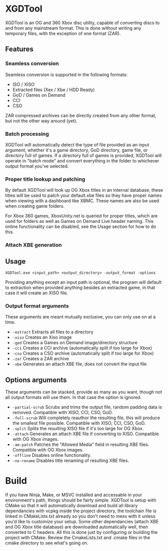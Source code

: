 # XGDTool
XGDTool is an OG and 360 Xbox disc utility, capable of converting discs to and from any mainstream format. This is done without writing any temporary files, with the exception of one format (ZAR).

## Features
### Seamless conversion
Seamless conversion is supported in the following formats:
- ISO / XISO
- Extracted files (Xex / Xbe / HDD Ready)
- GoD / Games on Demand
- CCI
- CSO

ZAR compressed archives can be directly created from any other format, but not the other way around (yet).

### Batch processing
XGDTool will automatically detect the type of file provided as an input argument, whether it's a game directory, GoD directory, game file, or directory full of games. If a directory full of games is provided, XGDTool will operate in "batch mode" and convert everything in the folder to whichever output format you've selected.

### Proper title lookup and patching
By default XGDTool will look up OG Xbox titles in an internal database, these titles will be used to patch your default.xbe files so they have proper names when viewing with a dashboard like XBMC. These names are also be used when creating game folders. 

For Xbox 360 games, XboxUnity.net is queried for proper titles, which are used for folders as well as Games on Demand Live header naming. This online functionality can be disabled, see the Usage section for how to do this.

### Attach XBE generation

## Usage
```XGDTool.exe <input_path> <output_directory> -output_format -options```

Providing anything except an input path is optional, the program will default to extraction when provided anything besides an extracted game, in that case it will create an XISO file.

### Output format arguments
These arguments are meant mutually exclusive, you can only use on at a time.
- ```-extract``` Extracts all files to a directory
- ```-xiso``` Creates an Xiso image
- ```-god``` Creates a Games on Demand image/directory structure
- ```-cci``` Creates a CCI archive (automatically split if too large for Xbox)
- ```-cso``` Creates a CSO archive (automatically split if too large for Xbox)
- ```-zar``` Creates a ZAR archive
- ```-xbe``` Generates an attach XBE file, does not convert the input file

## Options arguments
These arguments can be stacked, provide as many as you want, though not all output formats will use them. In that case the option is ignored. 
- ```-partial-scrub``` Scrubs and trims the output file, random padding data is removed. Compatible with XISO, CCI, CSO, GoD.
- ```-full-scrub``` Will completely reauthor the resulting file, this will produce the smallest file possible. Compatible with XISO, CCI, CSO, GoD.
- ```-split``` Splits the resulting XISO file if it's too large for OG Xbox.
- ```-attach``` Generates an attach XBE file if converting to XISO. Compatible with OG Xbox images.
- ```-am-patch``` Patches the "Allowed Media" field in resulting XBE files. Compatible with OG Xbox images.
- ```-offline``` Disables online functionality.
- ```-no-rename``` Disables title renaming of resulting XBE files.

# Build
If you have Ninja, Make, or MSVC installed and accessable in your environment's path, things should be fairly simple. XGDTool is setup with CMake so that it will automatically download and build all library dependancies with vcpkg inside the project directory, the toolchain file is linked in CMakeLists.txt already so you don't need to mess with it unless you'd like to customize your setup. Some other dependancies (attach XBE and OG Xbox title database) are downloaded automatically well, then converted to C headers. All this is done just by configuring or building the project with CMake. Review the CmakeLists.txt and .cmake files in the cmake directory to see what's going on.